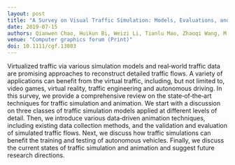 ```yaml
---
layout: post
title: "A Survey on Visual Traffic Simulation: Models, Evaluations, and Applications in Autonomous Driving"
date: 2019-07-15
authors: Qianwen Chao, Huikun Bi, Weizi Li, Tianlu Mao, Zhaoqi Wang, M. Lin & Z. Deng
venue: "Computer graphics forum (Print)"
doi: 10.1111/cgf.13803
---
```

Virtualized traffic via various simulation models and real‐world traffic data are promising approaches to reconstruct detailed traffic flows. A variety of applications can benefit from the virtual traffic, including, but not limited to, video games, virtual reality, traffic engineering and autonomous driving. In this survey, we provide a comprehensive review on the state‐of‐the‐art techniques for traffic simulation and animation. We start with a discussion on three classes of traffic simulation models applied at different levels of detail. Then, we introduce various data‐driven animation techniques, including existing data collection methods, and the validation and evaluation of simulated traffic flows. Next, we discuss how traffic simulations can benefit the training and testing of autonomous vehicles. Finally, we discuss the current states of traffic simulation and animation and suggest future research directions.
